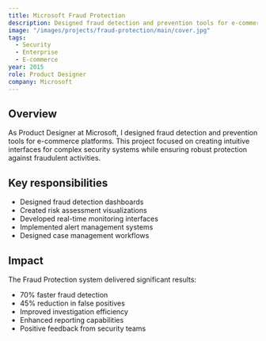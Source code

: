 ```yaml
---
title: Microsoft Fraud Protection
description: Designed fraud detection and prevention tools for e-commerce platforms.
image: "/images/projects/fraud-protection/main/cover.jpg"
tags:
  - Security
  - Enterprise
  - E-commerce
year: 2015
role: Product Designer
company: Microsoft
---
```


## Overview

As Product Designer at Microsoft, I designed fraud detection and prevention tools for e-commerce platforms. This project focused on creating intuitive interfaces for complex security systems while ensuring robust protection against fraudulent activities.

## Key responsibilities

- Designed fraud detection dashboards
- Created risk assessment visualizations
- Developed real-time monitoring interfaces
- Implemented alert management systems
- Designed case management workflows

## Impact

The Fraud Protection system delivered significant results:
- 70% faster fraud detection
- 45% reduction in false positives
- Improved investigation efficiency
- Enhanced reporting capabilities
- Positive feedback from security teams
